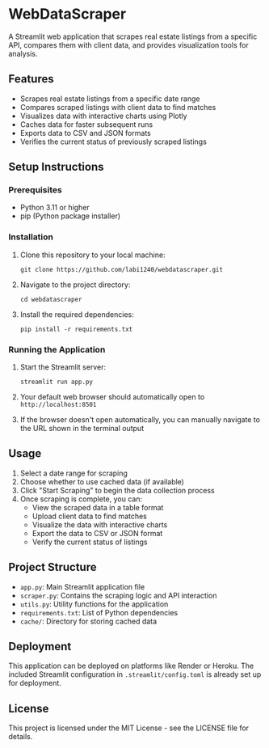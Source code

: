 # WebDataScraper

A Streamlit web application that scrapes real estate listings from a specific API, compares them with client data, and provides visualization tools for analysis.

## Features

- Scrapes real estate listings from a specific date range
- Compares scraped listings with client data to find matches
- Visualizes data with interactive charts using Plotly
- Caches data for faster subsequent runs
- Exports data to CSV and JSON formats
- Verifies the current status of previously scraped listings

## Setup Instructions

### Prerequisites

- Python 3.11 or higher
- pip (Python package installer)

### Installation

1. Clone this repository to your local machine:

   ```
   git clone https://github.com/labi1240/webdatascraper.git
   ```

2. Navigate to the project directory:

   ```
   cd webdatascraper
   ```

3. Install the required dependencies:

   ```
   pip install -r requirements.txt
   ```

### Running the Application

1. Start the Streamlit server:

   ```
   streamlit run app.py
   ```

2. Your default web browser should automatically open to `http://localhost:8501`

3. If the browser doesn't open automatically, you can manually navigate to the URL shown in the terminal output

## Usage

1. Select a date range for scraping
2. Choose whether to use cached data (if available)
3. Click "Start Scraping" to begin the data collection process
4. Once scraping is complete, you can:
   - View the scraped data in a table format
   - Upload client data to find matches
   - Visualize the data with interactive charts
   - Export the data to CSV or JSON format
   - Verify the current status of listings

## Project Structure

- `app.py`: Main Streamlit application file
- `scraper.py`: Contains the scraping logic and API interaction
- `utils.py`: Utility functions for the application
- `requirements.txt`: List of Python dependencies
- `cache/`: Directory for storing cached data

## Deployment

This application can be deployed on platforms like Render or Heroku. The included Streamlit configuration in `.streamlit/config.toml` is already set up for deployment.

## License

This project is licensed under the MIT License - see the LICENSE file for details.
